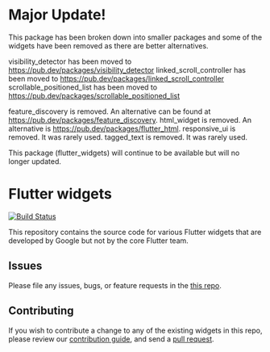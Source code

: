 # Major Update!

This package has been broken down into smaller packages and some of the widgets
have been removed as there are better alternatives.

visibility_detector has been moved to https://pub.dev/packages/visibility_detector
linked_scroll_controller has been moved to https://pub.dev/packages/linked_scroll_controller
scrollable_positioned_list has been moved to https://pub.dev/packages/scrollable_positioned_list

feature_discovery is removed. An alternative can be found at https://pub.dev/packages/feature_discovery.
html_widget is removed. An alternative is https://pub.dev/packages/flutter_html.
responsive_ui is removed. It was rarely used.
tagged_text is removed. It was rarely used.

This package (flutter_widgets) will continue to be available but will no longer updated.

# Flutter widgets

[![Build Status](https://travis-ci.org/google/flutter.widgets.svg?branch=master)](https://travis-ci.org/google/flutter.widgets)

This repository contains the source code for various Flutter widgets that are
developed by Google but not by the core Flutter team.

## Issues

Please file any issues, bugs, or feature requests in the [this
repo](https://github.com/google/flutter.widgets/issues/new).

## Contributing

If you wish to contribute a change to any of the existing widgets in this repo,
please review our [contribution guide](https://github.com/google/flutter.widgets/blob/master/CONTRIBUTING.md),
and send a [pull request](https://github.com/google/flutter.widgets/pulls).
